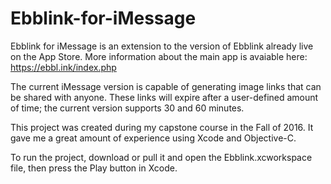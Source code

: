 # Ebblink-for-iMessage
Ebblink for iMessage is an extension to the version of Ebblink already live on the App Store. More information about the main app is avaiable here: https://ebbl.ink/index.php

The current iMessage version is capable of generating image links that can be shared with anyone. These links will expire after a user-defined amount of time; the current version supports 30 and 60 minutes.

This project was created during my capstone course in the Fall of 2016. It gave me a great amount of experience using Xcode and Objective-C.

To run the project, download or pull it and open the Ebblink.xcworkspace file, then press the Play button in Xcode.
